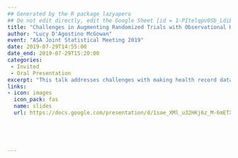 ```yaml
---
## Generated by the R package lazyapero
## Do not edit directly, edit the Google Sheet [id = 1-PItelqpv0Sb_LdiEDqb8O3D_Roii5nVTL07IRVbRtA]
title: "Challenges in Augmenting Randomized Trials with Observational Health Records"
author: "Lucy D'Agostino McGowan"
event: "ASA Joint Statistical Meeting 2019"
date: 2019-07-29T14:55:00
date_end: 2019-07-29T15:20:00
categories:
 - Invited
 - Oral Presentation
excerpt: "This talk addresses challenges with making health record data and clinical trial data compatible. The data collected in trials is collected regularly and in an organized way, while data from health records is messier and more haphazard. A clinical trial has a clear start and endpoint, while health record data is collected continuously. Additionally, clinical trial participants may be healthier than patients we see in health records. Covariates are defined in advance for a trial, but must be predicted or imputed from the health record. In this talk I will discuss some of the challenges we have encountered in trying to integrate trial data with observational health records to improve power and design new trials."
links:
- icon: images
  icon_pack: fas
  name: slides
  url: https://docs.google.com/presentation/d/1soe_XMl_u32HKj6z_M-6mETXqnBlyIcUQk7ZhQywleo/edit?usp=sharing





---
```

